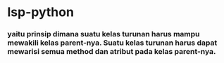 # lsp-python
### yaitu prinsip dimana suatu kelas turunan harus mampu mewakili kelas parent-nya. Suatu kelas turunan harus dapat mewarisi semua method dan atribut pada kelas parent-nya. 
